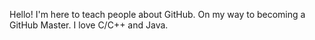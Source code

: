 Hello! I'm here to teach people about GitHub.
On my way to becoming a GitHub Master. I love C/C++ and Java.

